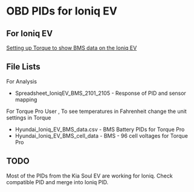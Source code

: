 # OBD PIDs for Ioniq EV

## For Ioniq EV
[Setting up Torque to show BMS data on the Ioniq EV](http://myioniq.com/forum/viewtopic.php?f=11&t=133)


## File Lists

For Analysis

- Spreadsheet_IoniqEV_BMS_2101_2105 - Response of PID and sensor mapping

For Torque Pro User
, To see temperatures in Fahrenheit change the unit settings in Torque

- Hyundai_Ioniq_EV_BMS_data.csv - BMS Battery PIDs for Torque Pro
- Hyundai_Ioniq_EV_BMS_cell_data - BMS  - 96 cell voltages for Torque Pro

## TODO
Most of the PIDs from the Kia Soul EV are working for Ioniq. Check compatible PID and merge into Ioniq PID.